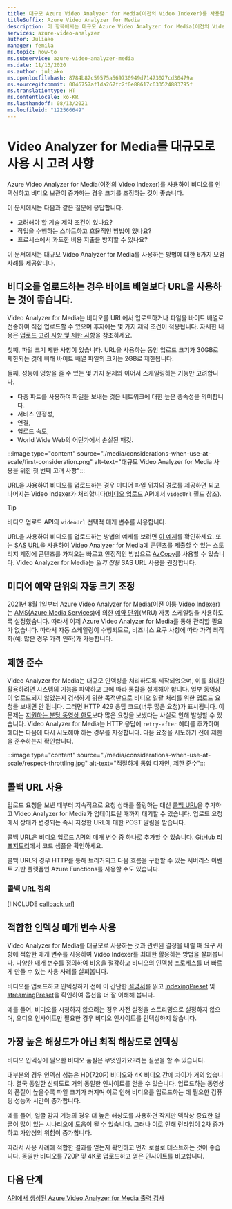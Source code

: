 ```yaml
---
title: 대규모 Azure Video Analyzer for Media(이전의 Video Indexer)를 사용할 때 고려해야 할 사항 - Azure
titleSuffix: Azure Video Analyzer for Media
description: 이 항목에서는 대규모 Azure Video Analyzer for Media(이전의 Video Indexer)를 사용할 때 고려해야 할 사항에 대해 설명합니다.
services: azure-video-analyzer
author: Juliako
manager: femila
ms.topic: how-to
ms.subservice: azure-video-analyzer-media
ms.date: 11/13/2020
ms.author: juliako
ms.openlocfilehash: 8784b82c59575a569730949d71473027cd30479a
ms.sourcegitcommit: 0046757af1da267fc2f0e88617c633524883795f
ms.translationtype: HT
ms.contentlocale: ko-KR
ms.lasthandoff: 08/13/2021
ms.locfileid: "122566649"
---
```

# <a name="things-to-consider-when-using-video-analyzer-for-media-at-scale"></a>Video Analyzer for Media를 대규모로 사용 시 고려 사항

Azure Video Analyzer for Media(이전의 Video Indexer)를 사용하여 비디오를 인덱싱하고 비디오 보관이 증가하는 경우 크기를 조정하는 것이 좋습니다. 

이 문서에서는 다음과 같은 질문에 응답합니다.

* 고려해야 할 기술 제약 조건이 있나요?
* 작업을 수행하는 스마트하고 효율적인 방법이 있나요?
* 프로세스에서 과도한 비용 지출을 방지할 수 있나요?

이 문서에서는 대규모 Video Analyzer for Media를 사용하는 방법에 대한 6가지 모범 사례를 제공합니다.

## <a name="when-uploading-videos-consider-using-a-url-over-byte-array"></a>비디오를 업로드하는 경우 바이트 배열보다 URL을 사용하는 것이 좋습니다.

Video Analyzer for Media는 비디오를 URL에서 업로드하거나 파일을 바이트 배열로 전송하여 직접 업로드할 수 있으며 후자에는 몇 가지 제약 조건이 적용됩니다. 자세한 내용은 [업로드 고려 사항 및 제한 사항](upload-index-videos.md#uploading-considerations-and-limitations)을 참조하세요.

첫째, 파일 크기 제한 사항이 있습니다. URL을 사용하는 동안 업로드 크기가 30GB로 제한되는 것에 비해 바이트 배열 파일의 크기는 2GB로 제한됩니다.

둘째, 성능에 영향을 줄 수 있는 몇 가지 문제와 이어서 스케일링하는 기능만 고려합니다.

* 다중 파트를 사용하여 파일을 보내는 것은 네트워크에 대한 높은 종속성을 의미합니다. 
* 서비스 안정성, 
* 연결, 
* 업로드 속도, 
* World Wide Web의 어딘가에서 손실된 패킷.

:::image type="content" source="./media/considerations-when-use-at-scale/first-consideration.png" alt-text="대규모 Video Analyzer for Media 사용을 위한 첫 번째 고려 사항":::

URL을 사용하여 비디오를 업로드하는 경우 미디어 파일 위치의 경로를 제공하면 되고 나머지는 Video Indexer가 처리합니다([비디오 업로드](https://api-portal.videoindexer.ai/api-details#api=Operations&operation=Upload-Video) API에서 `videoUrl` 필드 참조).

> [!TIP]
> 비디오 업로드 API의 `videoUrl` 선택적 매개 변수를 사용합니다.

URL을 사용하여 비디오를 업로드하는 방법의 예제를 보려면 [이 예제](upload-index-videos.md#code-sample)를 확인하세요. 또는 [SAS URL](../../storage/common/storage-sas-overview.md)을 사용하여 Video Analyzer for Media에 콘텐츠를 제출할 수 있는 스토리지 계정에 콘텐츠를 가져오는 빠르고 안정적인 방법으로 [AzCopy](../../storage/common/storage-use-azcopy-v10.md)를 사용할 수 있습니다. Video Analyzer for Media는 *읽기 전용* SAS URL 사용을 권장합니다.

## <a name="automatic-scaling-of-media-reserved-units"></a>미디어 예약 단위의 자동 크기 조정 

2021년 8월 1일부터 Azure Video Analyzer for Media(이전 이름 Video Indexer)는 [AMS(Azure Media Services)](../../media-services/latest/media-services-overview.md)에 의한 [예약 단위](../../media-services/latest/concept-media-reserved-units.md)(MRU) 자동 스케일링을 사용하도록 설정했습니다. 따라서 이제 Azure Video Analyzer for Media를 통해 관리할 필요가 없습니다. 따라서 자동 스케일링이 수행되므로, 비즈니스 요구 사항에 따라 가격 최적화(예: 많은 경우 가격 인하)가 가능합니다. 

## <a name="respect-throttling"></a>제한 준수

Video Analyzer for Media는 대규모 인덱싱을 처리하도록 제작되었으며, 이를 최대한 활용하려면 시스템의 기능을 파악하고 그에 따라 통합을 설계해야 합니다. 일부 동영상이 업로드되지 않았는지 검색하기 위한 목적만으로 비디오 일괄 처리를 위한 업로드 요청을 보내면 안 됩니다. 그러면 HTTP 429 응답 코드(너무 많은 요청)가 표시됩니다. 이 문제는 [지원하는 분당 동영상 한도](upload-index-videos.md#uploading-considerations-and-limitations)보다 많은 요청을 보냈다는 사실로 인해 발생할 수 있습니다. Video Analyzer for Media는 HTTP 응답에 `retry-after` 헤더를 추가하며 헤더는 다음에 다시 시도해야 하는 경우를 지정합니다. 다음 요청을 시도하기 전에 제한을 준수하는지 확인합니다.

:::image type="content" source="./media/considerations-when-use-at-scale/respect-throttling.jpg" alt-text="적절하게 통합 디자인, 제한 준수":::

## <a name="use-callback-url"></a>콜백 URL 사용

업로드 요청을 보낸 때부터 지속적으로 요청 상태를 폴링하는 대신 [콜백 URL](upload-index-videos.md#callbackurl)을 추가하고 Video Analyzer for Media가 업데이트될 때까지 대기할 수 있습니다. 업로드 요청에서 상태가 변경되는 즉시 지정한 URL에 대한 POST 알림을 받습니다.

콜백 URL은 [비디오 업로드 API](https://api-portal.videoindexer.ai/api-details#api=Operations&operation=Upload-Video)의 매개 변수 중 하나로 추가할 수 있습니다. [GitHub 리포지토리](https://github.com/Azure-Samples/media-services-video-indexer/tree/master/)에서 코드 샘플을 확인하세요. 

콜백 URL의 경우 HTTP를 통해 트리거되고 다음 흐름을 구현할 수 있는 서버리스 이벤트 기반 플랫폼인 Azure Functions를 사용할 수도 있습니다.

### <a name="callback-url-definition"></a>콜백 URL 정의

[!INCLUDE [callback url](./includes/callback-url.md)]

## <a name="use-the-right-indexing-parameters-for-you"></a>적합한 인덱싱 매개 변수 사용

Video Analyzer for Media를 대규모로 사용하는 것과 관련된 결정을 내릴 때 요구 사항에 적합한 매개 변수를 사용하여 Video Indexer를 최대한 활용하는 방법을 살펴봅니다. 다양한 매개 변수를 정의하여 비용을 절감하고 비디오의 인덱싱 프로세스를 더 빠르게 만들 수 있는 사용 사례를 살펴봅니다.

비디오를 업로드하고 인덱싱하기 전에 이 간단한 [설명서](upload-index-videos.md)를 읽고 [indexingPreset](upload-index-videos.md#indexingpreset) 및 [streamingPreset](upload-index-videos.md#streamingpreset)을 확인하여 옵션을 더 잘 이해해 봅니다.

예를 들어, 비디오를 시청하지 않으려는 경우 사전 설정을 스트리밍으로 설정하지 않으며, 오디오 인사이트만 필요한 경우 비디오 인사이트를 인덱싱하지 않습니다.

## <a name="index-in-optimal-resolution-not-highest-resolution"></a>가장 높은 해상도가 아닌 최적 해상도로 인덱싱

비디오 인덱싱에 필요한 비디오 품질은 무엇인가요?라는 질문을 할 수 있습니다. 

대부분의 경우 인덱싱 성능은 HD(720P) 비디오와 4K 비디오 간에 차이가 거의 없습니다. 결국 동일한 신뢰도로 거의 동일한 인사이트를 얻을 수 있습니다. 업로드하는 동영상의 품질이 높을수록 파일 크기가 커지며 이로 인해 비디오를 업로드하는 데 필요한 컴퓨팅 성능과 시간이 증가합니다.

예를 들어, 얼굴 감지 기능의 경우 더 높은 해상도를 사용하면 작지만 맥락상 중요한 얼굴이 많이 있는 시나리오에 도움이 될 수 있습니다. 그러나 이로 인해 런타임이 2차 증가하고 가양성의 위험이 증가합니다.

따라서 사용 사례에 적합한 결과를 얻는지 확인하고 먼저 로컬로 테스트하는 것이 좋습니다. 동일한 비디오를 720P 및 4K로 업로드하고 얻은 인사이트를 비교합니다.

## <a name="next-steps"></a>다음 단계

[API에서 생성된 Azure Video Analyzer for Media 출력 검사](video-indexer-output-json-v2.md)